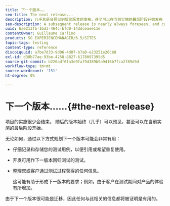 ```yaml
---
title: 下一个版本……
seo-title: The next release...
description: 几乎总是会预见到后续版本的发布，甚至可以在当前实施的最后阶段开始发布
seo-description: A subsequent release is nearly always foreseen, and can even start during the final stages of the current implementation
uuid: 6ae213fb-1bd3-464c-bfd0-14ddceaee11e
contentOwner: Guillaume Carlino
products: SG_EXPERIENCEMANAGER/6.5/SITES
topic-tags: testing
content-type: reference
discoiquuid: a7be7d33-9d06-4d07-b7a0-e23251e26cb8
exl-id: d38b77ae-93be-4258-8827-6178097395d5
source-git-commit: b220adf6fa3e9faf94389b9a9416b7fca2f89d9d
workflow-type: tm+mt
source-wordcount: '151'
ht-degree: 0%

---
```


# 下一个版本……{#the-next-release}

项目的实施很少会结束。 随后的版本始终（几乎）可以预见，甚至可以在当前实施的最后阶段开始。

无论如何，通过以下方式规划下一个版本可能会非常有用：

* 仔细记录和存储您的测试用例，以便引用或希望重复使用。
* 开发可用作下一版本回归测试的测试。
* 整理您或客户通过测试过程获得的任何信息。

   这可能有助于形成下一版本的要求；例如，由于客户在测试期间对产品的体验有所增加。

由于下一个版本很可能是迁移，因此任何与此相关的信息都将被证明是有用的。
